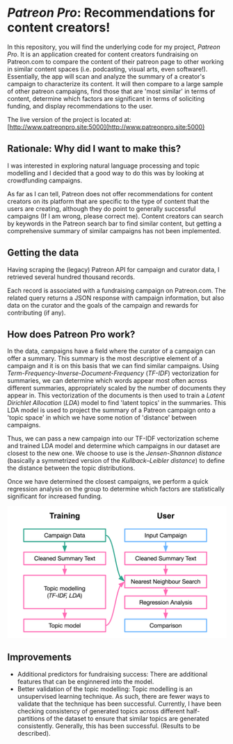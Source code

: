 # *Patreon Pro*: Recommendations for content creators!

In this repository, you will find the underlying code for my project, *Patreon Pro*. It is an application created for content creators fundraising on Patreon.com to compare the content of their patreon page to other working in similar content spaces (i.e. podcasting, visual arts, even software!). Essentially, the app will scan and analyze the summary of a creator's campaign to characterize its content. It will then compare to a large sample of other patreon campaigns, find those that are 'most similar' in terms of content, determine which factors are significant in terms of soliciting funding, and display recommendations to the user.

The live version of the project is located at: [http://www.patreonpro.site:5000](http://www.patreonpro.site:5000)

## Rationale: Why did I want to make this?

I was interested in exploring natural language processing and topic modelling and I decided that a good way to do this was by looking at crowdfunding campaigns.

As far as I can tell, Patreon does not offer recommendations for content creators on its platform that are specific to the type of content that the users are creating, although they do point to generally successful campaigns (If I am wrong, please correct me). Content creators can search by keywords in the Patreon search bar to find similar content, but getting a comprehensive summary of similar campaigns has not been implemented.

## Getting the data

Having scraping the (legacy) Patreon API for campaign and curator data, I retrieved several hundred thousand records. 

Each record is associated with a fundraising campaign on Patreon.com. The related query returns a JSON response with campaign information, but also data on the curator and the goals of the campaign and rewards for contributing (if any).

## How does Patreon Pro work?

In the data, campaigns have a field where the curator of a campaign can offer a summary. This summary is the most descriptive element of a campaign and it is on this basis that we can find similar campaigns. Using *Term-Frequency-Inverse-Document-Frequency* (*TF-IDF*) vectorization for summaries, we can determine which words appear most often across different summaries, appropriately scaled by the number of documents they appear in. This vectorization of the documents is then used to train a *Latent Dirichlet Allocation* (*LDA*) model to find 'latent topics' in the summaries. This LDA model is used to project the summary of a Patreon campaign onto a 'topic space' in which we have some notion of 'distance' between campaigns.

Thus, we can pass a new campaign into our TF-IDF vectorization scheme and trained LDA model and determine which campaigns in our dataset are closest to the new one. We choose to use is the *Jensen-Shannon distance* (basically a symmetrized version of the *Kullback–Leibler distance*) to define the distance between the topic distributions. 

Once we have determined the closest campaigns, we perform a quick regression analysis on the group to determine which factors are statistically significant for increased funding.

![alt text](https://github.com/WillThompson/insight_patreon/blob/master/images/pp_flow_diagram.png)

## Improvements

+ Additional predictors for fundraising success: There are additional features that can be enginnered into the model.
+ Better validation of the topic modelling: Topic modelling is an unsupervised learning technique. As such, there are fewer ways to validate that the technique has been successful. Currently, I have been checking consistency of generated topics across different half-partitions of the dataset to ensure that similar topics are generated consistently. Generally, this has been successful. (Results to be described).


